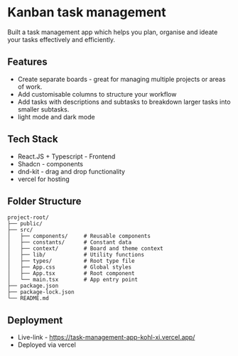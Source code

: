 # Kanban task management
Built a task management app which helps you plan, organise and ideate your tasks effectively and efficiently.

## Features
- Create separate boards - great for managing multiple projects or areas of work.
- Add customisable columns to structure your workflow
- Add tasks with descriptions and subtasks to breakdown larger tasks into smaller subtasks.
- light mode and dark mode

## Tech Stack
- React.JS + Typescript - Frontend
- Shadcn - components
- dnd-kit - drag and drop functionality
- vercel for hosting

## Folder Structure
```
project-root/
├── public/
├── src/
│   ├── components/     # Reusable components
│   ├── constants/      # Constant data
│   ├── context/        # Board and theme context
│   ├── lib/            # Utility functions
│   ├── types/          # Root type file
│   ├── App.css         # Global styles
│   ├── App.tsx         # Root component
│   └── main.tsx        # App entry point
├── package.json
├── package-lock.json
└── README.md
```
## Deployment
- Live-link - https://task-management-app-kohl-xi.vercel.app/
- Deployed via vercel
